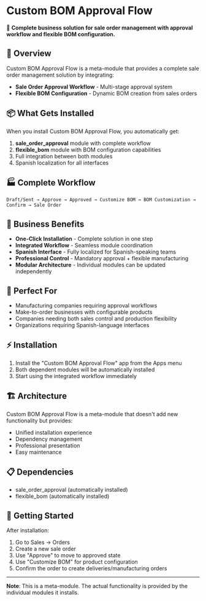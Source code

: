 # Custom BOM Approval Flow

🏢 **Complete business solution for sale order management with approval workflow and flexible BOM configuration.**

## 🎯 Overview

Custom BOM Approval Flow is a meta-module that provides a complete sale order management solution by integrating:

- **Sale Order Approval Workflow** - Multi-stage approval system
- **Flexible BOM Configuration** - Dynamic BOM creation from sales orders

## 📦 What Gets Installed

When you install Custom BOM Approval Flow, you automatically get:

1. **sale_order_approval** module with complete workflow
2. **flexible_bom** module with BOM configuration capabilities
3. Full integration between both modules
4. Spanish localization for all interfaces

## 🏭 Complete Workflow

```
Draft/Sent → Approve → Approved → Customize BOM → BOM Customization → Confirm → Sale Order
```

## 💼 Business Benefits

- **One-Click Installation** - Complete solution in one step
- **Integrated Workflow** - Seamless module coordination
- **Spanish Interface** - Fully localized for Spanish-speaking teams
- **Professional Control** - Mandatory approval + flexible manufacturing
- **Modular Architecture** - Individual modules can be updated independently

## 🔧 Perfect For

- Manufacturing companies requiring approval workflows
- Make-to-order businesses with configurable products
- Companies needing both sales control and production flexibility
- Organizations requiring Spanish-language interfaces

## ⚡ Installation

1. Install the "Custom BOM Approval Flow" app from the Apps menu
2. Both dependent modules will be automatically installed
3. Start using the integrated workflow immediately

## 🏗️ Architecture

Custom BOM Approval Flow is a meta-module that doesn't add new functionality but provides:

- Unified installation experience
- Dependency management
- Professional presentation
- Easy maintenance

## 📋 Dependencies

- sale_order_approval (automatically installed)
- flexible_bom (automatically installed)

## 🚀 Getting Started

After installation:

1. Go to Sales → Orders
2. Create a new sale order
3. Use "Approve" to move to approved state
4. Use "Customize BOM" for product configuration
5. Confirm the order to create deliveries/manufacturing orders

---

**Note**: This is a meta-module. The actual functionality is provided by the individual modules it installs.
